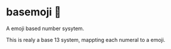 # basemoji 🧱
A emoji based number sysytem.

This is realy a base 13 system, mappting each numeral to a emoji.